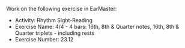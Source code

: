Work on the following exercise in EarMaster:
- Activity: Rhythm Sight-Reading
- Exercise Name: 4/4 - 4 bars: 16th, 8th & Quarter notes, 16th, 8th & Quarter triplets - including rests
- Exercise Number: 23.12
